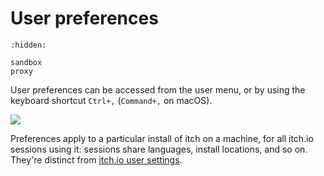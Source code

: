 # User preferences

```{toctree}
:hidden:

sandbox
proxy
```

User preferences can be accessed from the user menu, or by using the keyboard shortcut `Ctrl+,` \(`Command+,` on macOS\).

![](/assets/preferences.png)

Preferences apply to a particular install of itch on a machine, for all itch.io sessions using it: sessions share languages, install locations, and so on. They're distinct from [itch.io user settings](https://itch.io/user/settings).
